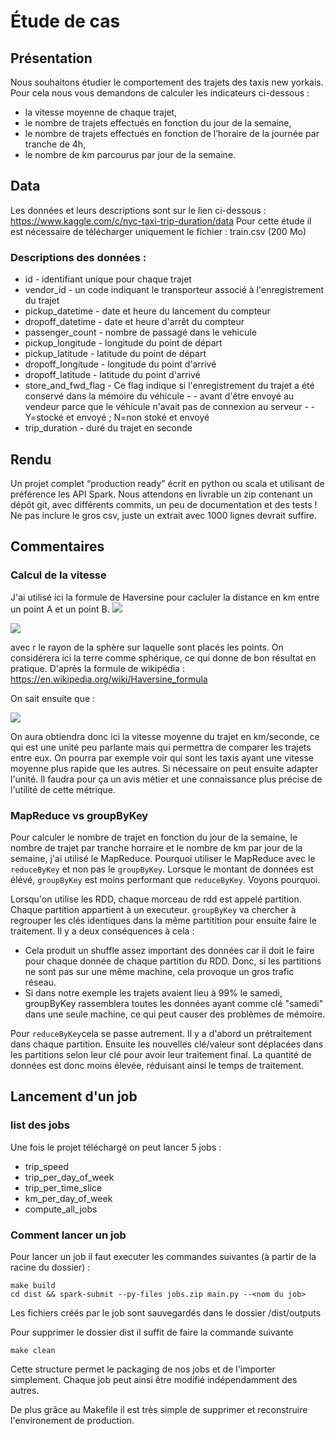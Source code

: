 # Étude de cas
## Présentation
Nous souhaitons étudier le comportement des trajets des taxis new yorkais. Pour cela nous
vous demandons de calculer les indicateurs ci-dessous :
- la vitesse moyenne de chaque trajet,
- le nombre de trajets effectués en fonction du jour de la semaine,
- le nombre de trajets effectués en fonction de l’horaire de la journée par tranche de 4h,
- le nombre de km parcourus par jour de la semaine.

## Data
Les données et leurs descriptions sont sur le lien ci-dessous :
https://www.kaggle.com/c/nyc-taxi-trip-duration/data
Pour cette étude il est nécessaire de télécharger uniquement le fichier : train.csv (200 Mo)
### Descriptions des données :
- id - identifiant unique pour chaque trajet
- vendor_id - un code indiquant le transporteur associé à l'enregistrement du trajet
- pickup_datetime - date et heure du lancement du compteur
- dropoff_datetime - date et heure d'arrêt du compteur
- passenger_count - nombre de passagé dans le vehicule
- pickup_longitude - longitude du point de départ
- pickup_latitude - latitude du point de départ
- dropoff_longitude - longitude du point d'arrivé 
- dropoff_latitude - latitude du point d'arrivé
- store_and_fwd_flag - Ce flag indique si l'enregistrement du trajet a été conservé dans la mémoire du véhicule - - avant d'être envoyé au vendeur parce que le véhicule n'avait pas de connexion au serveur - - Y=stocké et envoyé ; N=non stoké et envoyé
- trip_duration - duré du trajet en seconde

## Rendu
Un projet complet “production ready” écrit en python ou scala et utilisant de préférence les API
Spark. Nous attendons en livrable un zip contenant un dépôt git, avec différents commits, un
peu de documentation et des tests ! Ne pas inclure le gros csv, juste un extrait avec 1000 lignes
devrait suffire.


## Commentaires 

### Calcul de la vitesse 

J'ai utilisé ici la formule de Haversine pour cacluler la distance en km entre un point A et un point B.
<img src="https://render.githubusercontent.com/render/math?math=a = sin^2(\frac{lat_B-lat_A}{2})+ cos(lat_A)*cos(lat_B)*sin^2(\frac{long_B-long_A}{2})">


<img src="https://render.githubusercontent.com/render/math?math=d=2*r*arcsin(\sqrt{a})">


avec r le rayon de la sphère sur laquelle sont placés les points. On considérera ici la terre comme sphérique, ce qui donne de bon résultat en pratique.
D'après la formule de wikipédia : https://en.wikipedia.org/wiki/Haversine_formula


On sait ensuite que :

<img src="https://render.githubusercontent.com/render/math?math=vitesse = \frac{distance}{temps}">

On aura obtiendra donc ici la vitesse moyenne du trajet en km/seconde, ce qui est une unité peu parlante mais qui permettra de comparer les trajets entre eux. On pourra par exemple voir qui sont les taxis ayant une vitesse moyenne plus rapide que les autres. Si nécessaire on peut ensuite adapter l'unité. Il faudra pour ça un avis métier et une connaissance plus précise de l'utilité de cette métrique.

### MapReduce vs groupByKey

Pour calculer le nombre de trajet en fonction du jour de la semaine, le nombre de trajet par tranche horraire et le nombre de km par jour de la semaine, j'ai utilisé le MapReduce.
Pourquoi utiliser le MapReduce avec le `reduceByKey` et non pas le `groupByKey`.
Lorsque le montant de données est élévé, `groupByKey` est moins performant que `reduceByKey`. Voyons pourquoi.


Lorsqu'on utilise les RDD, chaque morceau de rdd est appelé partition. Chaque partition appartient à un executeur.
`groupByKey` va chercher à regrouper les clés identiques dans la même partitition pour ensuite faire le traitement.
Il y a deux conséquences à cela :

- Cela produit un shuffle assez important des données car il doit le faire pour chaque donnée de chaque partition du RDD. Donc, si les partitions ne sont pas sur une même machine, cela provoque un gros trafic réseau.
- Si dans notre exemple les trajets avaient lieu à 99% le samedi, groupByKey rassemblera toutes les données ayant comme clé "samedi" dans une seule machine, ce qui peut causer des problèmes de mémoire.

Pour `reduceByKey`cela se passe autrement. Il y a d'abord un prétraitement dans chaque partition. Ensuite les nouvelles clé/valeur sont déplacées dans les partitions selon leur clé pour avoir leur traitement final.
La quantité de données est donc moins élevée, réduisant ainsi le temps de traitement.



## Lancement d'un job 

### list des jobs
Une fois le projet téléchargé on peut lancer 5 jobs : 
- trip_speed 
- trip_per_day_of_week
- trip_per_time_slice
- km_per_day_of_week
- compute_all_jobs

### Comment lancer un job 

Pour lancer un job il faut executer les commandes suivantes (à partir de la racine du dossier) : 
```shell
make build
cd dist && spark-submit --py-files jobs.zip main.py --<nom du job>
```

Les fichiers créés par le job sont sauvegardés dans le dossier /dist/outputs

Pour supprimer le dossier dist il suffit de faire la commande suivante 

```shell
make clean
```

Cette structure permet le packaging de nos jobs et de l'importer simplement.
Chaque job peut ainsi être modifié indépendamment des autres.

De plus grâce au Makefile il est très simple de supprimer et reconstruire l'environement de production. 

